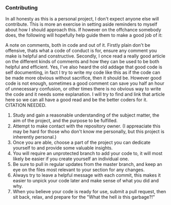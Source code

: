 ### Contributing

In all honesty as this is a personal project, I don't expect anyone else will contribute. This is more an exercise in setting aside reminders to myself about how I should approach this.
If however on the offchance somebody does, the following will hopefully help guide them to make a good job of it:

A note on comments, both in code and out of it. Firstly plain don't be offensive, thats what a code of conduct is for, ensure any comment you make is helpful and constructive. Secondly, I once read a really good article on the different kinds of comments and how they can be used to be both helpful and efficient. Yes, I've also heard the old addage that good code is self documenting, in fact I try to write my code like this as if the code can be made more obvious without sacrifice, then it should be. However good code is not enough, sometimes a good comment can save you half an hour of unnecessary confusion, or other times there is no obvious way to write the code and it needs some explanation. I will try to find and link that article here so we can all have a good read and be the better coders for it. CITATION NEEDED.

1. Study and gain a reasonable understanding of the subject matter, the aim of the project, and the purpose to be fulfilled.
2. Attempt to make contact with the repository owner. (I appreaciate this may be hard for those who don't know me personally, but this project is inherently personal.)
3. Once you are able, choose a part of the project you can dedicate yourself to and provide some valuable insights.
4. You will require an unprotected branch to add your code to, it will most likely be easier if you create yourself an individual one. 
5. Be sure to pull in regular updates from the master branch, and keep an eye on the files most relevant to your section for any changes.
6. Always try to leave a helpful message with each commit, this makes it easier to unpick your code later and make sense of what you did and why.
7. When you believe your code is ready for use, submit a pull request, then sit back, relax, and prepare for the "What the hell *is* this garbage?!"

